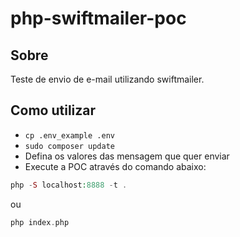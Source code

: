 # php-swiftmailer-poc

## Sobre 
Teste de envio de e-mail utilizando swiftmailer.

## Como utilizar
- `cp .env_example .env`
- `sudo composer update`
- Defina os valores das mensagem que quer enviar
- Execute a POC através do comando abaixo:
```php
php -S localhost:8888 -t .
```
ou
```php
php index.php
```
